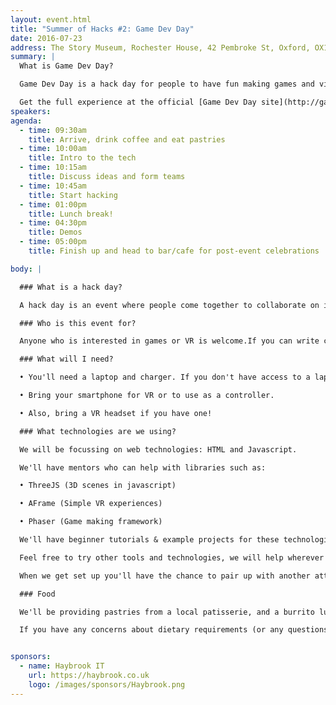 ```yaml
---
layout: event.html
title: "Summer of Hacks #2: Game Dev Day"
date: 2016-07-23
address: The Story Museum, Rochester House, 42 Pembroke St, Oxford, OX11BP
summary: |
  What is Game Dev Day?

  Game Dev Day is a hack day for people to have fun making games and virtual reality experiences in web technologies.

  Get the full experience at the official [Game Dev Day site](http://gamedevday.club/).
speakers:
agenda:
  - time: 09:30am
    title: Arrive, drink coffee and eat pastries
  - time: 10:00am
    title: Intro to the tech
  - time: 10:15am
    title: Discuss ideas and form teams
  - time: 10:45am
    title: Start hacking
  - time: 01:00pm
    title: Lunch break!
  - time: 04:30pm
    title: Demos
  - time: 05:00pm
    title: Finish up and head to bar/cafe for post-event celebrations

body: |

  ### What is a hack day?

  A hack day is an event where people come together to collaborate on interesting ideas and learn new technologies. People usually organise themselves into teams, work on a project and then demo it at the end of the day. Hack days work best when there's a relaxed, open and friendly atmosphere.

  ### Who is this event for?

  Anyone who is interested in games or VR is welcome.If you can write code or draw pictures, that's a bonus!

  ### What will I need?

  • You'll need a laptop and charger. If you don't have access to a laptop let us know and we'll do our best to sort you out.

  • Bring your smartphone for VR or to use as a controller.

  • Also, bring a VR headset if you have one!

  ### What technologies are we using?

  We will be focussing on web technologies: HTML and Javascript.

  We'll have mentors who can help with libraries such as:

  • ThreeJS (3D scenes in javascript)

  • AFrame (Simple VR experiences)

  • Phaser (Game making framework)

  We'll have beginner tutorials & example projects for these technologies, to get you started.

  Feel free to try other tools and technologies, we will help wherever we can!

  When we get set up you'll have the chance to pair up with another attendee or embark on a workshop on your own. We'll have mentors on-hand to help if you get stuck or give you suggestions on workshops you might like.

  ### Food

  We'll be providing pastries from a local patisserie, and a burrito lunch. You'll get to build your own burrito/box. We'll also have a selection of fruits and snacks, teas and coffees.

  If you have any concerns about dietary requirements (or any questions whatsoever) get in touch.


sponsors:
  - name: Haybrook IT
    url: https://haybrook.co.uk
    logo: /images/sponsors/Haybrook.png
---
```


